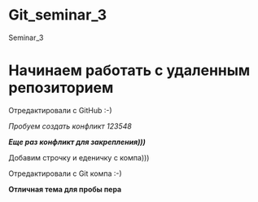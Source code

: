 # Git_seminar_3
Seminar_3

# Начинаем работать с удаленным репозиторием

Отредактировали с GitHub :-)

*Пробуем создать конфликт 123548*

**_Еще раз конфликт для закрепления)))_**

Добавим строчку и еденичку с компа)))

Отредактировали с Git компа :-)

**Отличная тема для пробы пера**
